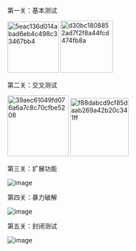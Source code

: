 第一关：基本测试

<img width="116" alt="5eac136d014abad6eb4c498c33467bb4" src="https://github.com/user-attachments/assets/4b50a4f1-cb15-4edc-a6aa-991cb4d41f2d">
<img width="118" alt="d30bc1808852ad7f2f8a44fcd474fb8a" src="https://github.com/user-attachments/assets/4e7b2520-c375-4cf5-afb7-14c7b9cd48a6">

第二关：交叉测试

<img width="138" alt="39aec61049fd076a6a7c8c70cfbe5208" src="https://github.com/user-attachments/assets/621f0076-c71c-4a5d-9010-6cc08630d147">
<img width="132" alt="f88dabcd9cf85daab269a42b20c341ff" src="https://github.com/user-attachments/assets/a7c5f60c-f084-4b3b-b455-196f1f19f4f4">

第三关：扩展功能

![image](https://github.com/user-attachments/assets/1db5a6bd-f534-4169-b7aa-a7c371c06b85)

第四关：暴力破解

![image](https://github.com/user-attachments/assets/edf82570-a205-42a9-a36a-85a19aa304aa)

第五关：封闭测试

![image](https://github.com/user-attachments/assets/3accaa6f-c2f4-468f-91a6-30f9318eff41)
